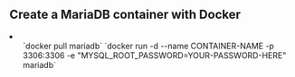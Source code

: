 ## Create a MariaDB container with Docker
<li>
  <ul>
    `docker pull mariadb`
    `docker run -d --name CONTAINER-NAME -p 3306:3306 -e "MYSQL_ROOT_PASSWORD=YOUR-PASSWORD-HERE" mariadb`
  </ul>
</li>

